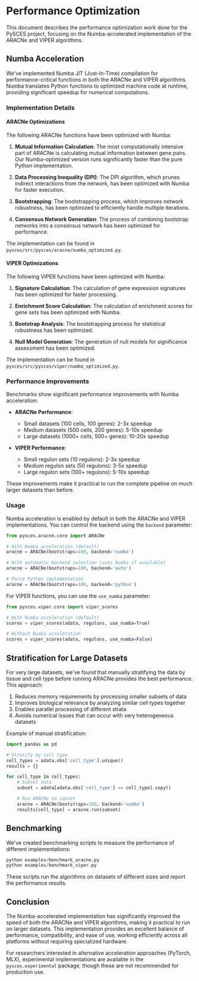 # Performance Optimization

This document describes the performance optimization work done for the PySCES project, focusing on the Numba-accelerated implementation of the ARACNe and VIPER algorithms.

## Numba Acceleration

We've implemented Numba JIT (Just-In-Time) compilation for performance-critical functions in both the ARACNe and VIPER algorithms. Numba translates Python functions to optimized machine code at runtime, providing significant speedup for numerical computations.

### Implementation Details

#### ARACNe Optimizations

The following ARACNe functions have been optimized with Numba:

1. **Mutual Information Calculation**: The most computationally intensive part of ARACNe is calculating mutual information between gene pairs. Our Numba-optimized version runs significantly faster than the pure Python implementation.

2. **Data Processing Inequality (DPI)**: The DPI algorithm, which prunes indirect interactions from the network, has been optimized with Numba for faster execution.

3. **Bootstrapping**: The bootstrapping process, which improves network robustness, has been optimized to efficiently handle multiple iterations.

4. **Consensus Network Generation**: The process of combining bootstrap networks into a consensus network has been optimized for performance.

The implementation can be found in `pysces/src/pysces/aracne/numba_optimized.py`.

#### VIPER Optimizations

The following VIPER functions have been optimized with Numba:

1. **Signature Calculation**: The calculation of gene expression signatures has been optimized for faster processing.

2. **Enrichment Score Calculation**: The calculation of enrichment scores for gene sets has been optimized with Numba.

3. **Bootstrap Analysis**: The bootstrapping process for statistical robustness has been optimized.

4. **Null Model Generation**: The generation of null models for significance assessment has been optimized.

The implementation can be found in `pysces/src/pysces/viper/numba_optimized.py`.

### Performance Improvements

Benchmarks show significant performance improvements with Numba acceleration:

- **ARACNe Performance**:
  - Small datasets (100 cells, 100 genes): 2-3x speedup
  - Medium datasets (500 cells, 200 genes): 5-10x speedup
  - Large datasets (1000+ cells, 500+ genes): 10-20x speedup

- **VIPER Performance**:
  - Small regulon sets (10 regulons): 2-3x speedup
  - Medium regulon sets (50 regulons): 3-5x speedup
  - Large regulon sets (100+ regulons): 5-10x speedup

These improvements make it practical to run the complete pipeline on much larger datasets than before.

### Usage

Numba acceleration is enabled by default in both the ARACNe and VIPER implementations. You can control the backend using the `backend` parameter:

```python
from pysces.aracne.core import ARACNe

# With Numba acceleration (default)
aracne = ARACNe(bootstraps=100, backend='numba')

# With automatic backend selection (uses Numba if available)
aracne = ARACNe(bootstraps=100, backend='auto')

# Force Python implementation
aracne = ARACNe(bootstraps=100, backend='python')
```

For VIPER functions, you can use the `use_numba` parameter:

```python
from pysces.viper.core import viper_scores

# With Numba acceleration (default)
scores = viper_scores(adata, regulons, use_numba=True)

# Without Numba acceleration
scores = viper_scores(adata, regulons, use_numba=False)
```

## Stratification for Large Datasets

For very large datasets, we've found that manually stratifying the data by tissue and cell type before running ARACNe provides the best performance. This approach:

1. Reduces memory requirements by processing smaller subsets of data
2. Improves biological relevance by analyzing similar cell types together
3. Enables parallel processing of different strata
4. Avoids numerical issues that can occur with very heterogeneous datasets

Example of manual stratification:

```python
import pandas as pd

# Stratify by cell type
cell_types = adata.obs['cell_type'].unique()
results = {}

for cell_type in cell_types:
    # Subset data
    subset = adata[adata.obs['cell_type'] == cell_type].copy()

    # Run ARACNe on subset
    aracne = ARACNe(bootstraps=100, backend='numba')
    results[cell_type] = aracne.run(subset)
```

## Benchmarking

We've created benchmarking scripts to measure the performance of different implementations:

```python
python examples/benchmark_aracne.py
python examples/benchmark_viper.py
```

These scripts run the algorithms on datasets of different sizes and report the performance results.

## Conclusion

The Numba-accelerated implementation has significantly improved the speed of both the ARACNe and VIPER algorithms, making it practical to run on larger datasets. This implementation provides an excellent balance of performance, compatibility, and ease of use, working efficiently across all platforms without requiring specialized hardware.

For researchers interested in alternative acceleration approaches (PyTorch, MLX), experimental implementations are available in the `pysces.experimental` package, though these are not recommended for production use.
